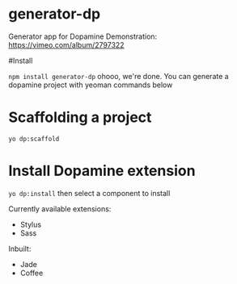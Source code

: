 generator-dp
============

Generator app for Dopamine
Demonstration: https://vimeo.com/album/2797322

#Install

`npm install generator-dp` ohooo, we're done. You can generate a dopamine project with yeoman commands below


# Scaffolding a project

`yo dp:scaffold`

# Install Dopamine extension

`yo dp:install` then select a component to install

Currently available extensions:

 - Stylus
 - Sass

Inbuilt:

 - Jade
 - Coffee

